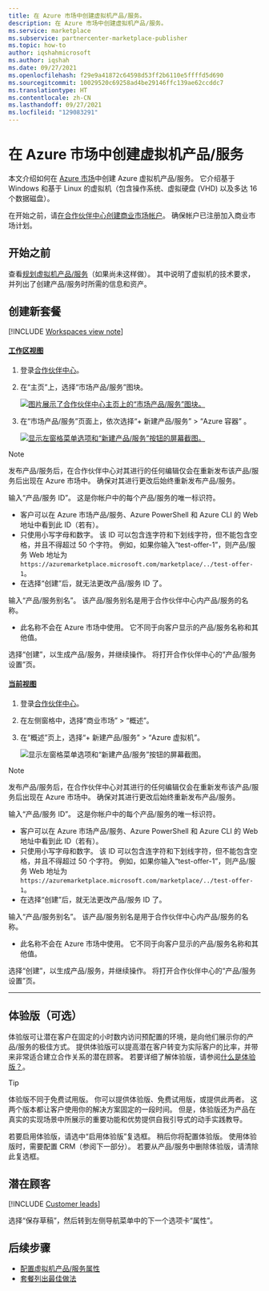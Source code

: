 ```yaml
---
title: 在 Azure 市场中创建虚拟机产品/服务。
description: 在 Azure 市场中创建虚拟机产品/服务。
ms.service: marketplace
ms.subservice: partnercenter-marketplace-publisher
ms.topic: how-to
author: iqshahmicrosoft
ms.author: iqshah
ms.date: 09/27/2021
ms.openlocfilehash: f29e9a41872c64598d53ff2b6110e5ffffd5d690
ms.sourcegitcommit: 10029520c69258ad4be29146ffc139ae62ccddc7
ms.translationtype: HT
ms.contentlocale: zh-CN
ms.lasthandoff: 09/27/2021
ms.locfileid: "129083291"
---
```

# <a name="create-a-virtual-machine-offer-on-azure-marketplace"></a>在 Azure 市场中创建虚拟机产品/服务

本文介绍如何在 [Azure 市场](https://azuremarketplace.microsoft.com/)中创建 Azure 虚拟机产品/服务。 它介绍基于 Windows 和基于 Linux 的虚拟机（包含操作系统、虚拟硬盘 (VHD) 以及多达 16 个数据磁盘）。

在开始之前，请[在合作伙伴中心创建商业市场帐户](create-account.md)。 确保帐户已注册加入商业市场计划。

## <a name="before-you-begin"></a>开始之前

查看[规划虚拟机产品/服务](marketplace-virtual-machines.md)（如果尚未这样做）。 其中说明了虚拟机的技术要求，并列出了创建产品/服务时所需的信息和资产。

## <a name="create-a-new-offer"></a>创建新套餐

[!INCLUDE [Workspaces view note](./includes/preview-interface.md)]

#### <a name="workspaces-view"></a>[工作区视图](#tab/workspaces-view)

1. 登录[合作伙伴中心](https://go.microsoft.com/fwlink/?linkid=2166002)。

1. 在“主页”上，选择“市场产品/服务”图块。

    [ ![图片展示了合作伙伴中心主页上的“市场产品/服务”图块。](./media/workspaces/partner-center-home.png) ](./media/workspaces/partner-center-home.png#lightbox)

1. 在“市场产品/服务”页面上，依次选择“+ 新建产品/服务” > “Azure 容器” 。

    [ ![显示左窗格菜单选项和“新建产品/服务”按钮的屏幕截图。](./media/create-vm/new-offer-azure-virtual-machine-workspaces.png) ](./media/create-vm/new-offer-azure-virtual-machine-workspaces.png#lightbox)

> [!NOTE]
> 发布产品/服务后，在合作伙伴中心对其进行的任何编辑仅会在重新发布该产品/服务后出现在 Azure 市场中。 确保对其进行更改后始终重新发布产品/服务。

输入“产品/服务 ID”。 这是你帐户中的每个产品/服务的唯一标识符。

- 客户可以在 Azure 市场产品/服务、Azure PowerShell 和 Azure CLI 的 Web 地址中看到此 ID（若有）。
- 只使用小写字母和数字。 该 ID 可以包含连字符和下划线字符，但不能包含空格，并且不得超过 50 个字符。 例如，如果你输入“test-offer-1”，则产品/服务 Web 地址为 `https://azuremarketplace.microsoft.com/marketplace/../test-offer-1`。
- 在选择“创建”后，就无法更改产品/服务 ID 了。

输入“产品/服务别名”。 该产品/服务别名是用于合作伙伴中心内产品/服务的名称。

- 此名称不会在 Azure 市场中使用。 它不同于向客户显示的产品/服务名称和其他值。

选择“创建”，以生成产品/服务，并继续操作。 将打开合作伙伴中心的“产品/服务设置”页。

#### <a name="current-view"></a>[当前视图](#tab/current-view)

1. 登录[合作伙伴中心](https://partner.microsoft.com/dashboard/home)。
2. 在左侧窗格中，选择“商业市场” > “概述”。
3. 在“概述”页上，选择“+ 新建产品/服务” > “Azure 虚拟机”。  

    ![显示左窗格菜单选项和“新建产品/服务”按钮的屏幕截图。](./media/create-vm/new-offer-azure-virtual-machine.png)

> [!NOTE]
> 发布产品/服务后，在合作伙伴中心对其进行的任何编辑仅会在重新发布该产品/服务后出现在 Azure 市场中。 确保对其进行更改后始终重新发布产品/服务。

输入“产品/服务 ID”。 这是你帐户中的每个产品/服务的唯一标识符。

- 客户可以在 Azure 市场产品/服务、Azure PowerShell 和 Azure CLI 的 Web 地址中看到此 ID（若有）。
- 只使用小写字母和数字。 该 ID 可以包含连字符和下划线字符，但不能包含空格，并且不得超过 50 个字符。 例如，如果你输入“test-offer-1”，则产品/服务 Web 地址为 `https://azuremarketplace.microsoft.com/marketplace/../test-offer-1`。
- 在选择“创建”后，就无法更改产品/服务 ID 了。

输入“产品/服务别名”。 该产品/服务别名是用于合作伙伴中心内产品/服务的名称。

- 此名称不会在 Azure 市场中使用。 它不同于向客户显示的产品/服务名称和其他值。

选择“创建”，以生成产品/服务，并继续操作。 将打开合作伙伴中心的“产品/服务设置”页。

---

## <a name="test-drive-optional"></a>体验版（可选）

体验版可让潜在客户在固定的小时数内访问预配置的环境，是向他们展示你的产品/服务的极佳方式。 提供体验版可以提高潜在客户转变为实际客户的比率，并带来非常适合建立合作关系的潜在顾客。 若要详细了解体验版，请参阅[什么是体验版？](./what-is-test-drive.md)。

> [!TIP]
> 体验版不同于免费试用版。 你可以提供体验版、免费试用版，或提供此两者。 这两个版本都让客户使用你的解决方案固定的一段时间。 但是，体验版还为产品在真实的实现场景中所展示的重要功能和优势提供自我引导式的动手实践教导。

若要启用体验版，请选中“启用体验版”复选框。 稍后你将配置体验版。 使用体验版时，需要配置 CRM（参阅下一部分）。 若要从产品/服务中删除体验版，请清除此复选框。

## <a name="customer-leads"></a>潜在顾客

[!INCLUDE [Customer leads](includes/customer-leads.md)] 

选择“保存草稿”，然后转到左侧导航菜单中的下一个选项卡“属性”。 

## <a name="next-steps"></a>后续步骤

- [配置虚拟机产品/服务属性](azure-vm-create-properties.md)
- [套餐列出最佳做法](gtm-offer-listing-best-practices.md)
